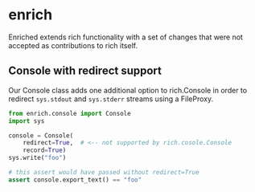 # enrich

Enriched extends rich functionality with a set of changes that were not
accepted as contributions to rich itself.

## Console with redirect support

Our Console class adds one additional option to rich.Console in order to
redirect `sys.stdout` and `sys.stderr` streams using a FileProxy.

```python
from enrich.console import Console
import sys

console = Console(
    redirect=True,  # <-- not supported by rich.cosole.Console
    record=True)
sys.write("foo")

# this assert would have passed without redirect=True
assert console.export_text() == "foo"
```
